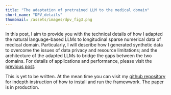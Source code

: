 ```yaml
---
title: "The adaptation of pretrained LLM to the medical domain"
short_name: "DPV_details"  
thumbnail: /assets/images/dpv_fig3.png
---
```


In this post, I aim to provide you with the technical details of how I adapted the natural language-based LLMs to longitudinal sparse numerical data of medical domain. Particularly, I will describe how I generated synthetic data to overcome the issues of data privacy and resource limitations; and the architecture of the adapted LLMs to bridge the gaps between the two domains. For details of applications and performance, please visit the [previous post](../projects/3.dpv).

This is yet to be written. At the mean time you can visit my [github repository](https://github.com/phngbh/DPV) for indepth instruction of how to install and run the framewwork. The paper is in production.  
